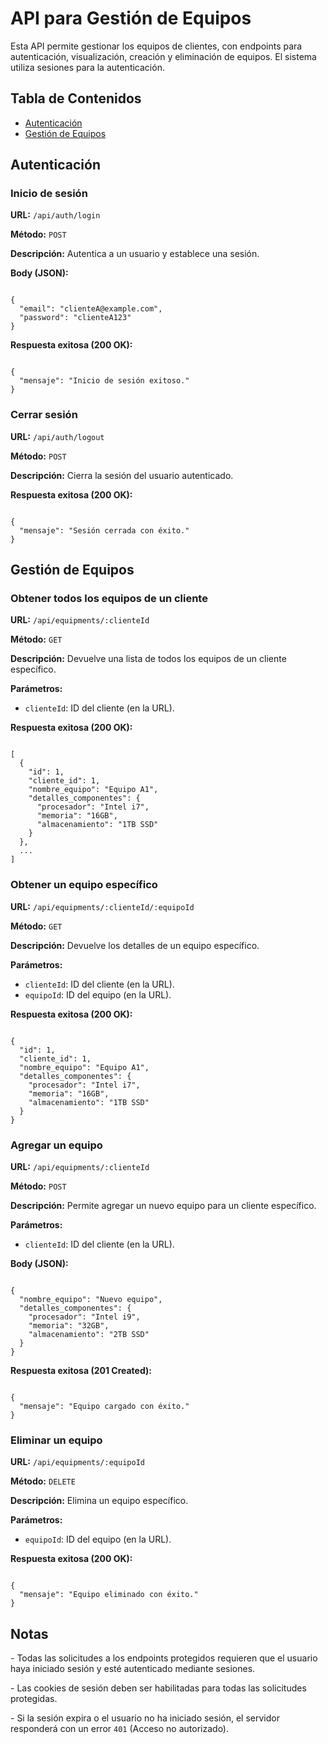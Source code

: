 <h1>API para Gestión de Equipos</h1>

<p>Esta API permite gestionar los equipos de clientes, con endpoints para autenticación, visualización, creación y eliminación de equipos. El sistema utiliza sesiones para la autenticación.</p>

<h2>Tabla de Contenidos</h2>
<ul>
  <li><a href="#autenticación">Autenticación</a></li>
  <li><a href="#gestión-de-equipos">Gestión de Equipos</a></li>
</ul>

<h2 id="autenticación">Autenticación</h2>

<h3>Inicio de sesión</h3>
<p><strong>URL:</strong> <code>/api/auth/login</code></p>
<p><strong>Método:</strong> <code>POST</code></p>
<p><strong>Descripción:</strong> Autentica a un usuario y establece una sesión.</p>
<p><strong>Body (JSON):</strong></p>
<code>
{
  "email": "clienteA@example.com",
  "password": "clienteA123"
}
</code>
<p><strong>Respuesta exitosa (200 OK):</strong></p>
<code>
{
  "mensaje": "Inicio de sesión exitoso."
}
</code>

<h3>Cerrar sesión</h3>
<p><strong>URL:</strong> <code>/api/auth/logout</code></p>
<p><strong>Método:</strong> <code>POST</code></p>
<p><strong>Descripción:</strong> Cierra la sesión del usuario autenticado.</p>
<p><strong>Respuesta exitosa (200 OK):</strong></p>
<code>
{
  "mensaje": "Sesión cerrada con éxito."
}
</code>

<h2 id="gestión-de-equipos">Gestión de Equipos</h2>

<h3>Obtener todos los equipos de un cliente</h3>
<p><strong>URL:</strong> <code>/api/equipments/:clienteId</code></p>
<p><strong>Método:</strong> <code>GET</code></p>
<p><strong>Descripción:</strong> Devuelve una lista de todos los equipos de un cliente específico.</p>
<p><strong>Parámetros:</strong></p>
<ul>
  <li><code>clienteId</code>: ID del cliente (en la URL).</li>
</ul>
<p><strong>Respuesta exitosa (200 OK):</strong></p>
<code>
[
  {
    "id": 1,
    "cliente_id": 1,
    "nombre_equipo": "Equipo A1",
    "detalles_componentes": {
      "procesador": "Intel i7",
      "memoria": "16GB",
      "almacenamiento": "1TB SSD"
    }
  },
  ...
]
</code>

<h3>Obtener un equipo específico</h3>
<p><strong>URL:</strong> <code>/api/equipments/:clienteId/:equipoId</code></p>
<p><strong>Método:</strong> <code>GET</code></p>
<p><strong>Descripción:</strong> Devuelve los detalles de un equipo específico.</p>
<p><strong>Parámetros:</strong></p>
<ul>
  <li><code>clienteId</code>: ID del cliente (en la URL).</li>
  <li><code>equipoId</code>: ID del equipo (en la URL).</li>
</ul>
<p><strong>Respuesta exitosa (200 OK):</strong></p>
<code>
{
  "id": 1,
  "cliente_id": 1,
  "nombre_equipo": "Equipo A1",
  "detalles_componentes": {
    "procesador": "Intel i7",
    "memoria": "16GB",
    "almacenamiento": "1TB SSD"
  }
}
</code>

<h3>Agregar un equipo</h3>
<p><strong>URL:</strong> <code>/api/equipments/:clienteId</code></p>
<p><strong>Método:</strong> <code>POST</code></p>
<p><strong>Descripción:</strong> Permite agregar un nuevo equipo para un cliente específico.</p>
<p><strong>Parámetros:</strong></p>
<ul>
  <li><code>clienteId</code>: ID del cliente (en la URL).</li>
</ul>
<p><strong>Body (JSON):</strong></p>
<code>
{
  "nombre_equipo": "Nuevo equipo",
  "detalles_componentes": {
    "procesador": "Intel i9",
    "memoria": "32GB",
    "almacenamiento": "2TB SSD"
  }
}
</code>
<p><strong>Respuesta exitosa (201 Created):</strong></p>
<code>
{
  "mensaje": "Equipo cargado con éxito."
}
</code>

<h3>Eliminar un equipo</h3>
<p><strong>URL:</strong> <code>/api/equipments/:equipoId</code></p>
<p><strong>Método:</strong> <code>DELETE</code></p>
<p><strong>Descripción:</strong> Elimina un equipo específico.</p>
<p><strong>Parámetros:</strong></p>
<ul>
  <li><code>equipoId</code>: ID del equipo (en la URL).</li>
</ul>
<p><strong>Respuesta exitosa (200 OK):</strong></p>
<code>
{
  "mensaje": "Equipo eliminado con éxito."
}
</code>

<h2>Notas</h2>
<p>- Todas las solicitudes a los endpoints protegidos requieren que el usuario haya iniciado sesión y esté autenticado mediante sesiones.</p>
<p>- Las cookies de sesión deben ser habilitadas para todas las solicitudes protegidas.</p>
<p>- Si la sesión expira o el usuario no ha iniciado sesión, el servidor responderá con un error <code>401</code> (Acceso no autorizado).</p>
